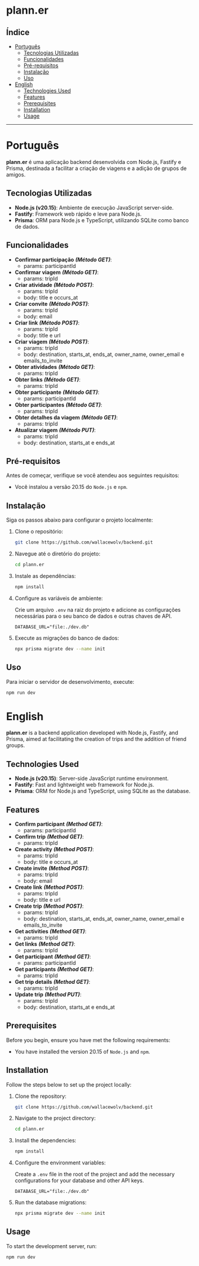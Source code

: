 # plann.er
<!-- [![Portuguese](https://cdn.countryflags.com/thumbs/brazil/flag-round-250.png)](README.md#português) [![English](https://cdn.countryflags.com/thumbs/united-states-of-america/flag-round-250.png)](README.md#english) -->

## Índice

- [Português](#português)
  - [Tecnologias Utilizadas](#tecnologias-utilizadas)
  - [Funcionalidades](#funcionalidades)
  - [Pré-requisitos](#pré-requisitos)
  - [Instalação](#instalação)
  - [Uso](#uso)
  <!-- - [Licença](#licença)
  - [Contato](#contato) -->
- [English](#english)
  - [Technologies Used](#technologies-used)
  - [Features](#features)
  - [Prerequisites](#prerequisites)
  - [Installation](#installation)
  - [Usage](#usage)
  <!-- - [License](#license)
  - [Contact](#contact) -->

---

# Português

**plann.er** é uma aplicação backend desenvolvida com Node.js, Fastify e Prisma, destinada a facilitar a criação de viagens e a adição de grupos de amigos.

## Tecnologias Utilizadas

- **Node.js (v20.15)**: Ambiente de execução JavaScript server-side.
- **Fastify**: Framework web rápido e leve para Node.js.
- **Prisma**: ORM para Node.js e TypeScript, utilizando SQLite como banco de dados.

## Funcionalidades

- **Confirmar participação** ***(Método GET)***: 
    - params: participantId
- **Confirmar viagem** ***(Método GET)***: 
    - params: tripId
- **Criar atividade** ***(Método POST)***: 
    - params: tripId
    - body: title e occurs_at
- **Criar convite** ***(Método POST)***: 
    - params: tripId
    - body: email
- **Criar link** ***(Método POST)***: 
    - params: tripId
  - body: title e url
- **Criar viagem** ***(Método POST)***: 
    - params: tripId
    - body: destination, starts_at, ends_at, owner_name, owner_email e emails_to_invite
- **Obter atividades** ***(Método GET)***: 
    - params: tripId
- **Obter links** ***(Método GET)***: 
    - params: tripId
- **Obter participante** ***(Método GET)***: 
    - params: participantId
- **Obter participantes** ***(Método GET)***: 
    - params: tripId
- **Obter detalhes da viagem** ***(Método GET)***: 
    - params: tripId
- **Atualizar viagem** ***(Método PUT)***: 
    - params: tripId
    - body: destination, starts_at e ends_at

## Pré-requisitos

Antes de começar, verifique se você atendeu aos seguintes requisitos:

- Você instalou a versão 20.15 do `Node.js` e `npm`.

## Instalação

Siga os passos abaixo para configurar o projeto localmente:

1. Clone o repositório:

    ```bash
    git clone https://github.com/wallacewolv/backend.git
    ```

2. Navegue até o diretório do projeto:

    ```bash
    cd plann.er
    ```

3. Instale as dependências:

    ```bash
    npm install
    ```

4. Configure as variáveis de ambiente:

    Crie um arquivo `.env` na raiz do projeto e adicione as configurações necessárias para o seu banco de dados e outras chaves de API.

    ```plaintext
    DATABASE_URL="file:./dev.db"
    ```

5. Execute as migrações do banco de dados:

    ```bash
    npx prisma migrate dev --name init
    ```

## Uso

Para iniciar o servidor de desenvolvimento, execute:

```bash
npm run dev
```
#
# English

**plann.er** is a backend application developed with Node.js, Fastify, and Prisma, aimed at facilitating the creation of trips and the addition of friend groups.

## Technologies Used

- **Node.js (v20.15)**:  Server-side JavaScript runtime environment.
- **Fastify**: Fast and lightweight web framework for Node.js.
- **Prisma**: ORM for Node.js and TypeScript, using SQLite as the database.

## Features

- **Confirm participant** ***(Method GET)***: 
    - params: participantId
- **Confirm trip** ***(Method GET)***: 
    - params: tripId
- **Create activity** ***(Method POST)***: 
    - params: tripId
    - body: title e occurs_at
- **Create invite** ***(Method POST)***: 
    - params: tripId
    - body: email
- **Create link** ***(Method POST)***: 
    - params: tripId
  - body: title e url
- **Create trip** ***(Method POST)***: 
    - params: tripId
    - body: destination, starts_at, ends_at, owner_name, owner_email e emails_to_invite
- **Get activities** ***(Method GET)***: 
    - params: tripId
- **Get links** ***(Method GET)***: 
    - params: tripId
- **Get participant** ***(Method GET)***: 
    - params: participantId
- **Get participants** ***(Method GET)***: 
    - params: tripId
- **Get trip details** ***(Method GET)***: 
    - params: tripId
- **Update trip** ***(Method PUT)***: 
    - params: tripId
    - body: destination, starts_at e ends_at

## Prerequisites

Before you begin, ensure you have met the following requirements:

- You have installed the version 20.15 of `Node.js` and `npm`.

## Installation

Follow the steps below to set up the project locally:

1. Clone the repository:

    ```bash
    git clone https://github.com/wallacewolv/backend.git
    ```

2. Navigate to the project directory:

    ```bash
    cd plann.er
    ```

3. Install the dependencies:

    ```bash
    npm install
    ```

4. Configure the environment variables:

    Create a `.env` file in the root of the project and add the necessary configurations for your database and other API keys.

    ```plaintext
    DATABASE_URL="file:./dev.db"
    ```

5. Run the database migrations:

    ```bash
    npx prisma migrate dev --name init
    ```

## Usage

To start the development server, run:

```bash
npm run dev
